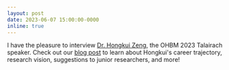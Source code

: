 ```yaml
---
layout: post
date: 2023-06-07 15:00:00-0000
inline: true
---
```


I have the pleasure to interview [Dr. Hongkui Zeng](https://alleninstitute.org/person/hongkui-zeng/), the OHBM 2023 Talairach speaker. Check out our [blog post](https://www.ohbmbrainmappingblog.com/blog/a-conversation-with-2023-talairach-lecture-presenter-hongkui-zeng) to learn about Hongkui's career trajectory, research vision, suggestions to junior researchers, and more!